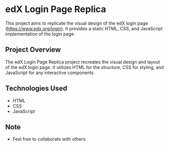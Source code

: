 # edX Login Page Replica

This project aims to replicate the visual design of the edX login page (https://www.edx.org/login). It provides a static HTML, CSS, and JavaScript implementation of the login page.

## Project Overview

The edX Login Page Replica project recreates the visual design and layout of the edX login page. It utilizes HTML for the structure, CSS for styling, and JavaScript for any interactive components.

## Technologies Used

- HTML
- CSS
- JavaScript

## Note

- Feel free to collaborate with others